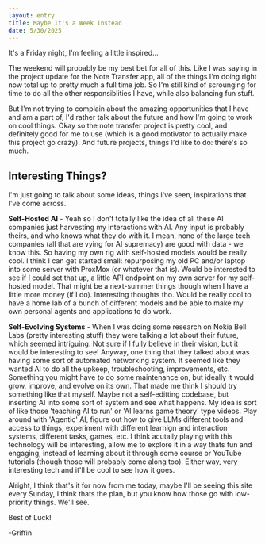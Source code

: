 ```yaml
---
layout: entry
title: Maybe It's a Week Instead
date: 5/30/2025
---
```


It's a Friday night, I'm feeling a little inspired...

The weekend will probably be my best bet for all of this.
Like I was saying in the project update for the Note Transfer app,
all of the things I'm doing right now total up to pretty much
a full time job. So I'm still kind of scrounging for time to do
all the other responsiblities I have, while also balancing fun stuff.

But I'm not trying to complain about the amazing opportunities
that I have and am a part of, I'd rather talk about the future and how I'm going to work on cool things. Okay so the note transfer project is
pretty cool, and definitely good for me to use (which is a good motivator to actually make this project go crazy). And future projects, things I'd like to do: there's so much.

## Interesting Things?

I'm just going to talk about some ideas, things I've seen, inspirations that I've come across.

**Self-Hosted AI** - Yeah so I don't totally like the idea of all these AI companies just harvesting my interactions with AI. Any input is probably theirs, and who knows what they do with it. I mean, none of the large tech companies (all that are vying for AI supremacy) are good with data - we know this. So having my own rig with self-hosted models would be really cool. I think I can get started small: repurposing my old PC and/or laptop into some server with ProxMox (or whatever that is). Would be interested to see if I could set that up, a little API endpoint on my own server for my self-hosted model. That might be a next-summer things though when I have a little more money (if I do). Interesting thoughts tho. Would be really cool to have a home lab of a bunch of different models and be able to make my own personal agents and applications to do work.

**Self-Evolving Systems** - When I was doing some research on Nokia Bell Labs (pretty interesting stuff) they were talking a lot about their future, which seemed intriguing. Not sure if I fully believe in their vision, but it would be interesting to see! Anyway, one thing that they talked about was having some sort of automated networking system. It seemed like they wanted AI to do all the upkeep, troubleshooting, improvements, etc. Something you might have to do some maintenance on, but ideally it would grow, improve, and evolve on its own. That made me think I should try something like that myself. Maybe not a self-editting codebase, but inserting AI into some sort of system and see what happens. My idea is sort of like those 'teaching AI to run' or 'AI learns game theory' type videos. Play around with 'Agentic' AI, figure out how to give LLMs different tools and access to things, experiment with different learnign and interaction systems, different tasks, games, etc. I think acutally playing with this technology will be interesting, allow me to explore it in a way thats fun and engaging, instead of learning about it through some course or YouTube tutorials (though those will probably come along too). Either way, very interesting tech and it'll be cool to see how it goes.

Alright, I think that's it for now from me today, maybe I'll be seeing this site every Sunday, I think thats the plan, but you know how those go with low-priority things. We'll see.

Best of Luck!

-Griffin